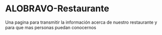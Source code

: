 # ALOBRAVO-Restaurante
Una pagina para transmitir la información acerca de nuestro restaurante y para que mas personas puedan conocernos
